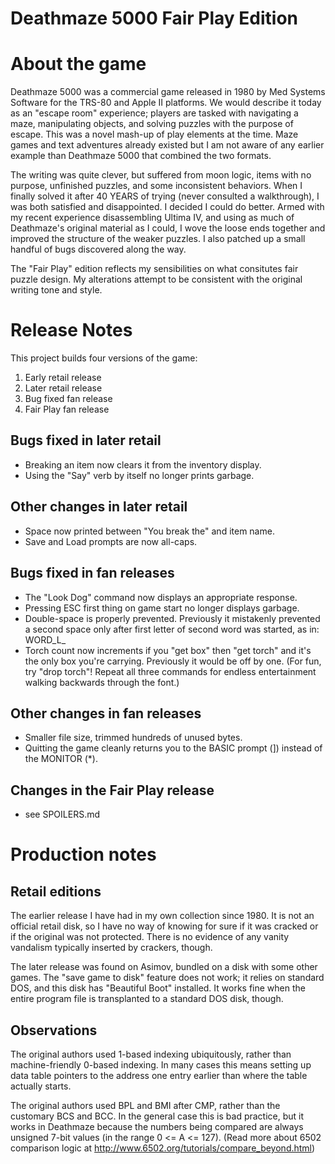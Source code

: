 # Deathmaze 5000 Fair Play Edition

# About the game

Deathmaze 5000 was a commercial game released in 1980 by Med Systems Software for the TRS-80 and Apple II platforms. We would describe it today as an "escape room" experience; players are tasked with navigating a maze, manipulating objects, and solving puzzles with the purpose of escape. This was a novel mash-up of play elements at the time. Maze games and text adventures already existed but I am not aware of any earlier example than Deathmaze 5000 that combined the two formats.

The writing was quite clever, but suffered from moon logic, items with no purpose, unfinished puzzles, and some inconsistent behaviors. When I finally solved it after 40 YEARS of trying (never consulted a walkthrough), I was both satisfied and disappointed. I decided I could do better. Armed with my recent experience disassembling Ultima IV, and using as much of Deathmaze's original material as I could, I wove the loose ends together and improved the structure of the weaker puzzles. I also patched up a small handful of bugs discovered along the way.

The "Fair Play" edition reflects my sensibilities on what consitutes fair puzzle design. My alterations attempt to be consistent with the original writing tone and style.

# Release Notes
This project builds four versions of the game:

1. Early retail release
2. Later retail release
3. Bug fixed fan release
4. Fair Play fan release

## Bugs fixed in later retail
* Breaking an item now clears it from the inventory display.
* Using the "Say" verb by itself no longer prints garbage.

## Other changes in later retail
* Space now printed between "You break the" and item name.
* Save and Load prompts are now all-caps.

## Bugs fixed in fan releases
* The "Look Dog" command now displays an appropriate response.
* Pressing ESC first thing on game start no longer displays garbage.
* Double-space is properly prevented. Previously it mistakenly prevented a second space only after first letter of second word was started, as in:  WORD_L_
* Torch count now increments if you "get box" then "get torch" and it's the only box you're carrying. Previously it would be off by one. (For fun, try "drop torch"! Repeat all three commands for endless entertainment walking backwards through the font.)

## Other changes in fan releases
* Smaller file size, trimmed hundreds of unused bytes.
* Quitting the game cleanly returns you to the BASIC prompt (]) instead of the MONITOR (*).

## Changes in the Fair Play release
* see SPOILERS.md


# Production notes

## Retail editions

The earlier release I have had in my own collection since 1980. It is not an official retail disk, so I have no way of knowing for sure if it was cracked or if the original was not protected. There is no evidence of any vanity vandalism typically inserted by crackers, though.

The later release was found on Asimov, bundled on a disk with some other games. The "save game to disk" feature does not work; it relies on standard DOS, and this disk has "Beautiful Boot" installed. It works fine when the entire program file is transplanted to a standard DOS disk, though.

## Observations

The original authors used 1-based indexing ubiquitously, rather than machine-friendly 0-based indexing. In many cases this means setting up data table pointers to the address one entry earlier than where the table actually starts.

The original authors used BPL and BMI after CMP, rather than the customary BCS and BCC. In the general case this is bad practice, but it works in Deathmaze because the numbers being compared are always unsigned 7-bit values (in the range 0 <= A <= 127). (Read more about 6502 comparison logic at http://www.6502.org/tutorials/compare_beyond.html)
